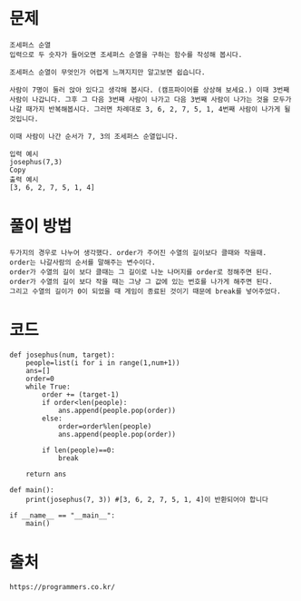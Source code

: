 # 문제

```
조세퍼스 순열
입력으로 두 숫자가 들어오면 조세퍼스 순열을 구하는 함수를 작성해 봅시다.

조세퍼스 순열이 무엇인가 어렵게 느껴지지만 알고보면 쉽습니다.

사람이 7명이 둘러 앉아 있다고 생각해 봅시다. (캠프파이어를 상상해 보세요.) 이때 3번째 사람이 나갑니다. 그후 그 다음 3번째 사람이 나가고 다음 3번째 사람이 나가는 것을 모두가 나갈 때가지 반복해봅시다. 그러면 차례대로 3, 6, 2, 7, 5, 1, 4번째 사람이 나가게 될 것입니다.

이때 사람이 나간 순서가 7, 3의 조세퍼스 순열입니다.

입력 예시
josephus(7,3)
Copy
출력 예시
[3, 6, 2, 7, 5, 1, 4]
```

# 풀이 방법

    두가지의 경우로 나누어 생각했다. order가 주어진 수열의 길이보다 클때와 작을때.
    order는 나갈사람의 순서를 말해주는 변수이다.
    order가 수열의 길이 보다 클때는 그 길이로 나눈 나머지를 order로 정해주면 된다.
    order가 수열의 길이 보다 작을 때는 그냥 그 값에 있는 번호를 나가게 해주면 된다.
    그리고 수열의 길이가 0이 되었을 때 게임이 종료된 것이기 때문에 break를 넣어주었다.
    

# 코드
```
def josephus(num, target):
    people=list(i for i in range(1,num+1))
    ans=[]
    order=0
    while True:
        order += (target-1)
        if order<len(people):
            ans.append(people.pop(order))
        else:
            order=order%len(people)
            ans.append(people.pop(order))

        if len(people)==0:
            break
        
    return ans

def main():
    print(josephus(7, 3)) #[3, 6, 2, 7, 5, 1, 4]이 반환되어야 합니다

if __name__ == "__main__":
    main()

```
# 출처
    https://programmers.co.kr/